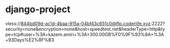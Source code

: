 # django-project

vless://844bd09d-ac1d-4baa-915a-04bf43c651c0@ftp.coderlife.xyz:2222?security=none&encryption=none&host=speedtest.net&headerType=http&type=tcp#user+%3A+kazem.amiri+%3A+300.00GB%F0%9F%93%8A+%3A+93Days%E2%8F%B3
